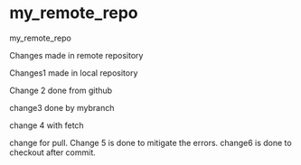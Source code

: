 # my_remote_repo
my_remote_repo

Changes made in remote repository

Changes1 made in local repository

Change 2 done from github


change3 done by mybranch

change 4 with fetch 

change for pull.
Change 5 is done to mitigate the errors.
change6 is done to checkout after commit.